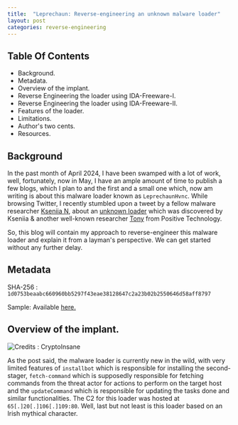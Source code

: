 ```yaml
---
title:  "Leprechaun: Reverse-engineering an unknown malware loader"
layout: post
categories: reverse-engineering
---
```




## Table Of Contents


- Background.
- Metadata.
- Overview of the implant.
- Reverse Engineering the loader using IDA-Freeware-I.
- Reverse Engineering the loader using IDA-Freeware-II.
- Features of the loader.
- Limitations.
- Author's two cents.
- Resources.  



## Background

In the past month of April 2024, I have been swamped with a lot of work, well, fortunately, now in May, I have an ample amount of time to publish a few blogs, which I plan to and the first and a small one which, now am writing is about this malware loader known as `LeprechaunHvnc`. While browsing Twitter, I recently stumbled upon a tweet by a fellow malware researcher [Kseniia N](https://twitter.com/naumovax), about an [unknown loader](https://x.com/naumovax/status/1775185431237206209) which was discovered by Kseniia & another well-known researcher [Tony](https://twitter.com/t0nynot) from Positive Technology. 

So, this blog will contain my approach to reverse-engineer this malware loader and explain it from a layman's perspective.  We can get started without any further delay. 



## Metadata


SHA-256 : `1d0753beaabc660960bb5297f43eae38128647c2a23b02b2550646d58aff8797`

Sample: Available [here.](https://bazaar.abuse.ch/sample/1d0753beaabc660960bb5297f43eae38128647c2a23b02b2550646d58aff8797#)



## Overview of the implant. 

![Credits : CryptoInsane](https://github.com/xelemental/xelemental.github.io/assets/49472311/c44a6b7e-de8b-4e58-9892-7e499210d468)


As the post said, the malware loader is currently new in the wild, with very limited features of `installbot` which is responsible for installing the second-stager, `fetch-command` which is supposedly responsible for fetching commands from the threat actor for actions to perform on the target host and the `updateCommand` which is responsible for updating the tasks done and similar functionalities. The C2 for this loader was hosted at `65[.]20[.]106[.]109:80`. Well, last but not least is this loader based on an Irish mythical character. 
